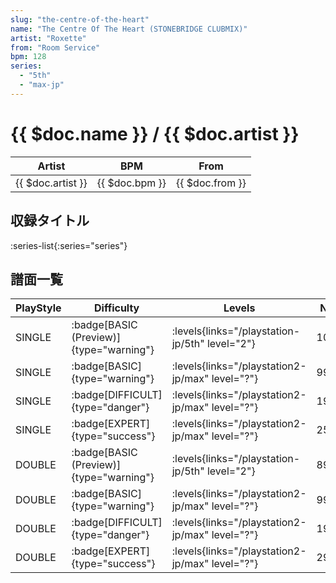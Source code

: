 ```yaml
---
slug: "the-centre-of-the-heart"
name: "The Centre Of The Heart (STONEBRIDGE CLUBMIX)"
artist: "Roxette"
from: "Room Service"
bpm: 128
series:
  - "5th"
  - "max-jp"
---
```


# {{ $doc.name }} / {{ $doc.artist }}

|Artist|BPM|From|
|------|---|----|
|{{ $doc.artist }}|{{ $doc.bpm }}|{{ $doc.from }}|

## 収録タイトル

:series-list{:series="series"}

## 譜面一覧

|PlayStyle|Difficulty|Levels|Notes|Movie|
|---------|----------|------|-----|-----|
|SINGLE| :badge[BASIC (Preview)]{type="warning"}|<div class="field is-grouped is-grouped-multiline"> :levels{links="/playstation-jp/5th" level="2"}</div>|105/0||
|SINGLE| :badge[BASIC]{type="warning"}|<div class="field is-grouped is-grouped-multiline"> :levels{links="/playstation2-jp/max" level="?"}</div>|99/6||
|SINGLE| :badge[DIFFICULT]{type="danger"}|<div class="field is-grouped is-grouped-multiline"> :levels{links="/playstation2-jp/max" level="?"}</div>|196/30||
|SINGLE| :badge[EXPERT]{type="success"}|<div class="field is-grouped is-grouped-multiline"> :levels{links="/playstation2-jp/max" level="?"}</div>|253/2||
|DOUBLE| :badge[BASIC (Preview)]{type="warning"}|<div class="field is-grouped is-grouped-multiline"> :levels{links="/playstation-jp/5th" level="2"}</div>|89/0||
|DOUBLE| :badge[BASIC]{type="warning"}|<div class="field is-grouped is-grouped-multiline"> :levels{links="/playstation2-jp/max" level="?"}</div>|99/6||
|DOUBLE| :badge[DIFFICULT]{type="danger"}|<div class="field is-grouped is-grouped-multiline"> :levels{links="/playstation2-jp/max" level="?"}</div>|195/14||
|DOUBLE| :badge[EXPERT]{type="success"}|<div class="field is-grouped is-grouped-multiline"> :levels{links="/playstation2-jp/max" level="?"}</div>|299/16||
